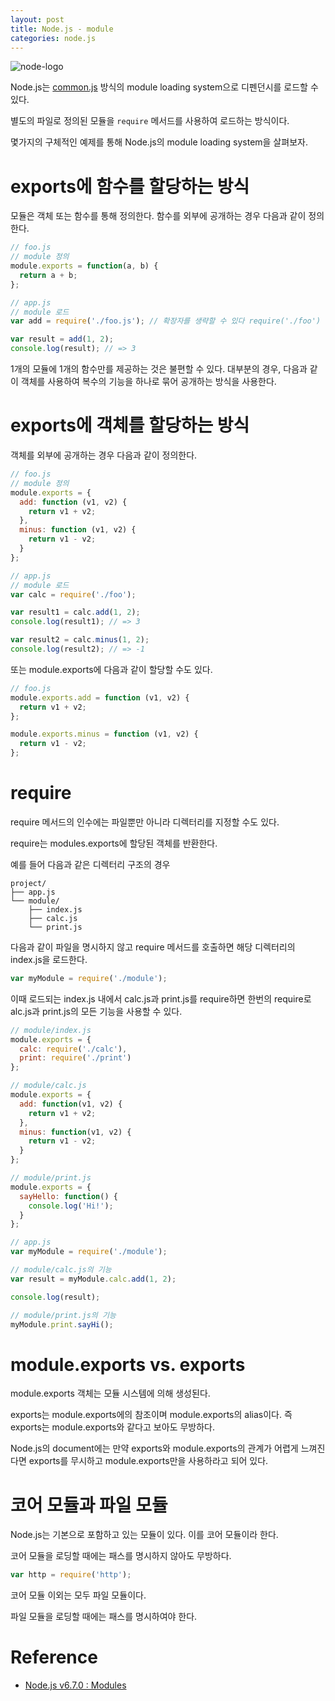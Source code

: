 ```yaml
---
layout: post
title: Node.js - module
categories: node.js
---
```


![node-logo](node-logo.png)

Node.js는 [common.js](http://www.commonjs.org/) 방식의 module loading system으로 디펜던시를 로드할 수 있다.

별도의 파일로 정의된 모듈을 `require` 메서드를 사용하여 로드하는 방식이다.

몇가지의 구체적인 예제를 통해 Node.js의 module loading system을 살펴보자.

# exports에 함수를 할당하는 방식

모듈은 객체 또는 함수를 통해 정의한다. 함수를 외부에 공개하는 경우 다음과 같이 정의한다.

```javascript
// foo.js
// module 정의
module.exports = function(a, b) {
  return a + b;
};
```

```javascript
// app.js
// module 로드
var add = require('./foo.js'); // 확장자를 생략할 수 있다 require('./foo')

var result = add(1, 2);
console.log(result); // => 3
```

1개의 모듈에 1개의 함수만를 제공하는 것은 불편할 수 있다. 대부분의 경우, 다음과 같이 객체를 사용하여 복수의 기능을 하나로 묶어 공개하는 방식을 사용한다.

# exports에 객체를 할당하는 방식

객체를 외부에 공개하는 경우 다음과 같이 정의한다.

```javascript
// foo.js
// module 정의
module.exports = {
  add: function (v1, v2) {
    return v1 + v2;
  },
  minus: function (v1, v2) {
    return v1 - v2;
  }
};
```

```javascript
// app.js
// module 로드
var calc = require('./foo');

var result1 = calc.add(1, 2);
console.log(result1); // => 3

var result2 = calc.minus(1, 2);
console.log(result2); // => -1
```

또는 module.exports에 다음과 같이 할당할 수도 있다.

```javascript
// foo.js
module.exports.add = function (v1, v2) {
  return v1 + v2;  
};

module.exports.minus = function (v1, v2) {
  return v1 - v2;  
};
```

# require

require 메서드의 인수에는 파일뿐만 아니라 디렉터리를 지정할 수도 있다.

require는 modules.exports에 할당된 객체를 반환한다.

예를 들어 다음과 같은 디렉터리 구조의 경우

```
project/
├── app.js
└── module/
    ├── index.js
    ├── calc.js
    └── print.js
```

다음과 같이 파일을 명시하지 않고 require 메서드를 호출하면 해당 디렉터리의 index.js을 로드한다.

```javascript
var myModule = require('./module');
```

이때 로드되는 index.js 내에서 calc.js과 print.js를 require하면 한번의 require로 alc.js과 print.js의 모든 기능을 사용할 수 있다.

```javascript
// module/index.js
module.exports = {
  calc: require('./calc'),
  print: require('./print')
};
```

```javascript
// module/calc.js
module.exports = {
  add: function(v1, v2) {
    return v1 + v2;
  },
  minus: function(v1, v2) {
    return v1 - v2;
  }
};
```

```javascript
// module/print.js
module.exports = {
  sayHello: function() {
    console.log('Hi!');
  }
};
```

```javascript
// app.js
var myModule = require('./module');

// module/calc.js의 기능
var result = myModule.calc.add(1, 2);

console.log(result);

// module/print.js의 기능
myModule.print.sayHi();
```

# module.exports vs. exports

module.exports 객체는 모듈 시스템에 의해 생성된다.

exports는 module.exports에의 참조이며 module.exports의 alias이다. 즉 exports는 module.exports와 같다고 보아도 무방하다.

Node.js의 document에는 만약 exports와 module.exports의 관계가 어렵게 느껴진다면 exports를 무시하고 module.exports만을 사용하라고 되어 있다.


# 코어 모듈과 파일 모듈

Node.js는 기본으로 포함하고 있는 모듈이 있다. 이를 코어 모듈이라 한다.

코어 모듈을 로딩할 때에는 패스를 명시하지 않아도 무방하다.

```javascript
var http = require('http');
```

코어 모듈 이외는 모두 파일 모듈이다.

파일 모듈을 로딩할 때에는 패스를 명시하여야 한다.

# Reference

* [Node.js v6.7.0 : Modules](https://nodejs.org/dist/latest-v6.x/docs/api/modules.html)
